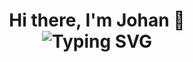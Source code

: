 <h1 align="center">
  Hi there, I'm Johan 👋
  <br>
  <img src="https://readme-typing-svg.herokuapp.com?font=Fira+Code&weight=500&size=24&pause=1000&center=true&width=435&lines=Engineer+%7C+Fighter+%7C+ML+Researcher;Learning+Always.+Punching+Often.+Publishing+Sometimes." alt="Typing SVG" />
</h1>
